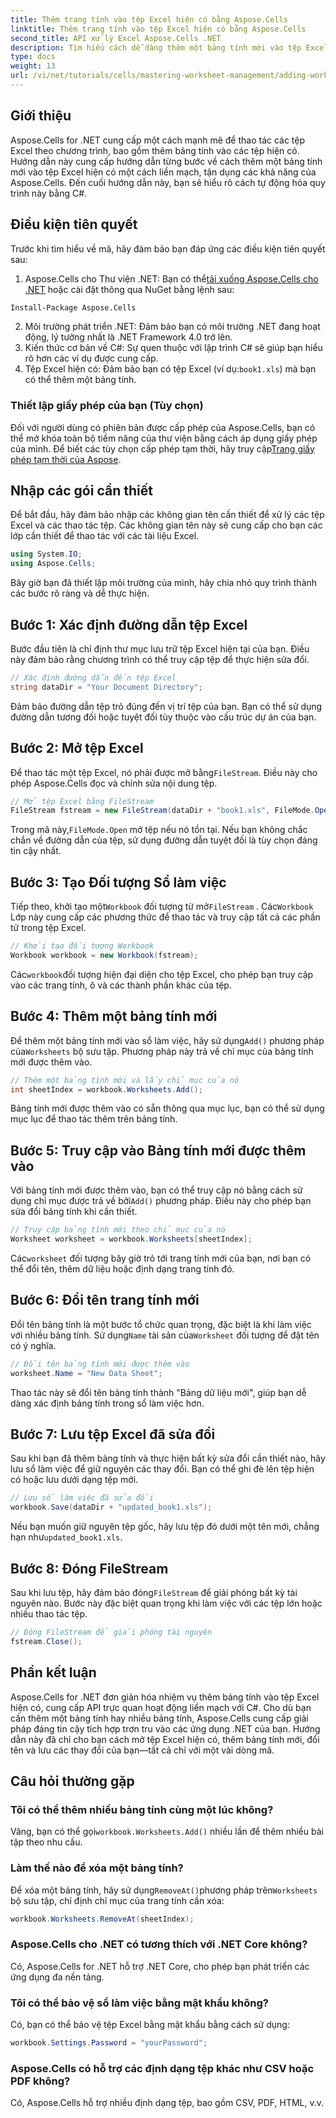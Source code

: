```yaml
---
title: Thêm trang tính vào tệp Excel hiện có bằng Aspose.Cells
linktitle: Thêm trang tính vào tệp Excel hiện có bằng Aspose.Cells
second_title: API xử lý Excel Aspose.Cells .NET
description: Tìm hiểu cách dễ dàng thêm một bảng tính mới vào tệp Excel hiện có trong .NET bằng Aspose.Cells. Hướng dẫn từng bước này bao gồm mọi thứ từ thiết lập môi trường của bạn đến lưu tệp Excel đã sửa đổi.
type: docs
weight: 13
url: /vi/net/tutorials/cells/mastering-worksheet-management/adding-worksheets-to-existing-excel-file/
---
```

## Giới thiệu

Aspose.Cells for .NET cung cấp một cách mạnh mẽ để thao tác các tệp Excel theo chương trình, bao gồm thêm bảng tính vào các tệp hiện có. Hướng dẫn này cung cấp hướng dẫn từng bước về cách thêm một bảng tính mới vào tệp Excel hiện có một cách liền mạch, tận dụng các khả năng của Aspose.Cells. Đến cuối hướng dẫn này, bạn sẽ hiểu rõ cách tự động hóa quy trình này bằng C#.

## Điều kiện tiên quyết

Trước khi tìm hiểu về mã, hãy đảm bảo bạn đáp ứng các điều kiện tiên quyết sau:

1.  Aspose.Cells cho Thư viện .NET: Bạn có thể[tải xuống Aspose.Cells cho .NET](https://releases.aspose.com/cells/net/) hoặc cài đặt thông qua NuGet bằng lệnh sau:
   ```bash
   Install-Package Aspose.Cells
   ```
2. Môi trường phát triển .NET: Đảm bảo bạn có môi trường .NET đang hoạt động, lý tưởng nhất là .NET Framework 4.0 trở lên.
3. Kiến thức cơ bản về C#: Sự quen thuộc với lập trình C# sẽ giúp bạn hiểu rõ hơn các ví dụ được cung cấp.
4.  Tệp Excel hiện có: Đảm bảo bạn có tệp Excel (ví dụ:`book1.xls`) mà bạn có thể thêm một bảng tính.

### Thiết lập giấy phép của bạn (Tùy chọn)

 Đối với người dùng có phiên bản được cấp phép của Aspose.Cells, bạn có thể mở khóa toàn bộ tiềm năng của thư viện bằng cách áp dụng giấy phép của mình. Để biết các tùy chọn cấp phép tạm thời, hãy truy cập[Trang giấy phép tạm thời của Aspose](https://purchase.aspose.com/temporary-license/).

## Nhập các gói cần thiết

Để bắt đầu, hãy đảm bảo nhập các không gian tên cần thiết để xử lý các tệp Excel và các thao tác tệp. Các không gian tên này sẽ cung cấp cho bạn các lớp cần thiết để thao tác với các tài liệu Excel.

```csharp
using System.IO;
using Aspose.Cells;
```

Bây giờ bạn đã thiết lập môi trường của mình, hãy chia nhỏ quy trình thành các bước rõ ràng và dễ thực hiện.

## Bước 1: Xác định đường dẫn tệp Excel

Bước đầu tiên là chỉ định thư mục lưu trữ tệp Excel hiện tại của bạn. Điều này đảm bảo rằng chương trình có thể truy cập tệp để thực hiện sửa đổi.

```csharp
// Xác định đường dẫn đến tệp Excel
string dataDir = "Your Document Directory";
```

Đảm bảo đường dẫn tệp trỏ đúng đến vị trí tệp của bạn. Bạn có thể sử dụng đường dẫn tương đối hoặc tuyệt đối tùy thuộc vào cấu trúc dự án của bạn.

## Bước 2: Mở tệp Excel

 Để thao tác một tệp Excel, nó phải được mở bằng`FileStream`. Điều này cho phép Aspose.Cells đọc và chỉnh sửa nội dung tệp.

```csharp
// Mở tệp Excel bằng FileStream
FileStream fstream = new FileStream(dataDir + "book1.xls", FileMode.Open);
```

 Trong mã này,`FileMode.Open` mở tệp nếu nó tồn tại. Nếu bạn không chắc chắn về đường dẫn của tệp, sử dụng đường dẫn tuyệt đối là tùy chọn đáng tin cậy nhất.

## Bước 3: Tạo Đối tượng Sổ làm việc

 Tiếp theo, khởi tạo một`Workbook` đối tượng từ mở`FileStream` . Các`Workbook` Lớp này cung cấp các phương thức để thao tác và truy cập tất cả các phần tử trong tệp Excel.

```csharp
// Khởi tạo đối tượng Workbook
Workbook workbook = new Workbook(fstream);
```

 Các`workbook`đối tượng hiện đại diện cho tệp Excel, cho phép bạn truy cập vào các trang tính, ô và các thành phần khác của tệp.

## Bước 4: Thêm một bảng tính mới

 Để thêm một bảng tính mới vào sổ làm việc, hãy sử dụng`Add()` phương pháp của`Worksheets` bộ sưu tập. Phương pháp này trả về chỉ mục của bảng tính mới được thêm vào.

```csharp
// Thêm một bảng tính mới và lấy chỉ mục của nó
int sheetIndex = workbook.Worksheets.Add();
```

Bảng tính mới được thêm vào có sẵn thông qua mục lục, bạn có thể sử dụng mục lục để thao tác thêm trên bảng tính.

## Bước 5: Truy cập vào Bảng tính mới được thêm vào

 Với bảng tính mới được thêm vào, bạn có thể truy cập nó bằng cách sử dụng chỉ mục được trả về bởi`Add()` phương pháp. Điều này cho phép bạn sửa đổi bảng tính khi cần thiết.

```csharp
// Truy cập bảng tính mới theo chỉ mục của nó
Worksheet worksheet = workbook.Worksheets[sheetIndex];
```

 Các`worksheet` đối tượng bây giờ trỏ tới trang tính mới của bạn, nơi bạn có thể đổi tên, thêm dữ liệu hoặc định dạng trang tính đó.

## Bước 6: Đổi tên trang tính mới

 Đổi tên bảng tính là một bước tổ chức quan trọng, đặc biệt là khi làm việc với nhiều bảng tính. Sử dụng`Name` tài sản của`Worksheet` đối tượng để đặt tên có ý nghĩa.

```csharp
// Đổi tên bảng tính mới được thêm vào
worksheet.Name = "New Data Sheet";
```

Thao tác này sẽ đổi tên bảng tính thành "Bảng dữ liệu mới", giúp bạn dễ dàng xác định bảng tính trong sổ làm việc hơn.

## Bước 7: Lưu tệp Excel đã sửa đổi

Sau khi bạn đã thêm bảng tính và thực hiện bất kỳ sửa đổi cần thiết nào, hãy lưu sổ làm việc để giữ nguyên các thay đổi. Bạn có thể ghi đè lên tệp hiện có hoặc lưu dưới dạng tệp mới.

```csharp
// Lưu sổ làm việc đã sửa đổi
workbook.Save(dataDir + "updated_book1.xls");
```

 Nếu bạn muốn giữ nguyên tệp gốc, hãy lưu tệp đó dưới một tên mới, chẳng hạn như`updated_book1.xls`.

## Bước 8: Đóng FileStream

 Sau khi lưu tệp, hãy đảm bảo đóng`FileStream` để giải phóng bất kỳ tài nguyên nào. Bước này đặc biệt quan trọng khi làm việc với các tệp lớn hoặc nhiều thao tác tệp.

```csharp
// Đóng FileStream để giải phóng tài nguyên
fstream.Close();
```

## Phần kết luận

Aspose.Cells for .NET đơn giản hóa nhiệm vụ thêm bảng tính vào tệp Excel hiện có, cung cấp API trực quan hoạt động liền mạch với C#. Cho dù bạn cần thêm một bảng tính hay nhiều bảng tính, Aspose.Cells cung cấp giải pháp đáng tin cậy tích hợp trơn tru vào các ứng dụng .NET của bạn. Hướng dẫn này đã chỉ cho bạn cách mở tệp Excel hiện có, thêm bảng tính mới, đổi tên và lưu các thay đổi của bạn—tất cả chỉ với một vài dòng mã.

## Câu hỏi thường gặp

### Tôi có thể thêm nhiều bảng tính cùng một lúc không?

 Vâng, bạn có thể gọi`workbook.Worksheets.Add()` nhiều lần để thêm nhiều bài tập theo nhu cầu.

### Làm thế nào để xóa một bảng tính?

 Để xóa một bảng tính, hãy sử dụng`RemoveAt()`phương pháp trên`Worksheets` bộ sưu tập, chỉ định chỉ mục của trang tính cần xóa:
```csharp
workbook.Worksheets.RemoveAt(sheetIndex);
```

### Aspose.Cells cho .NET có tương thích với .NET Core không?

Có, Aspose.Cells for .NET hỗ trợ .NET Core, cho phép bạn phát triển các ứng dụng đa nền tảng.

### Tôi có thể bảo vệ sổ làm việc bằng mật khẩu không?

Có, bạn có thể bảo vệ tệp Excel bằng mật khẩu bằng cách sử dụng:
```csharp
workbook.Settings.Password = "yourPassword";
```

### Aspose.Cells có hỗ trợ các định dạng tệp khác như CSV hoặc PDF không?
Có, Aspose.Cells hỗ trợ nhiều định dạng tệp, bao gồm CSV, PDF, HTML, v.v.